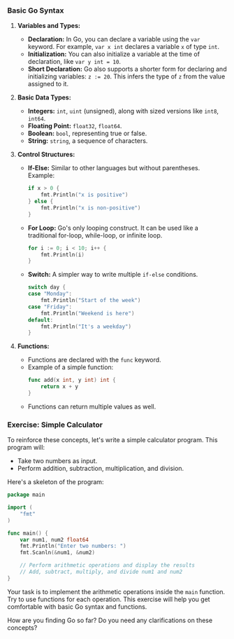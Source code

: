 ### Basic Go Syntax

1. **Variables and Types:**
   - **Declaration:** In Go, you can declare a variable using the `var` keyword. For example, `var x int` declares a variable `x` of type `int`.
   - **Initialization:** You can also initialize a variable at the time of declaration, like `var y int = 10`.
   - **Short Declaration:** Go also supports a shorter form for declaring and initializing variables: `z := 20`. This infers the type of `z` from the value assigned to it.

2. **Basic Data Types:**
   - **Integers:** `int`, `uint` (unsigned), along with sized versions like `int8`, `int64`.
   - **Floating Point:** `float32`, `float64`.
   - **Boolean:** `bool`, representing true or false.
   - **String:** `string`, a sequence of characters.

3. **Control Structures:**
   - **If-Else:** Similar to other languages but without parentheses. Example:
     ```go
     if x > 0 {
         fmt.Println("x is positive")
     } else {
         fmt.Println("x is non-positive")
     }
     ```
   - **For Loop:** Go's only looping construct. It can be used like a traditional for-loop, while-loop, or infinite loop.
     ```go
     for i := 0; i < 10; i++ {
         fmt.Println(i)
     }
     ```
   - **Switch:** A simpler way to write multiple `if-else` conditions.
     ```go
     switch day {
     case "Monday":
         fmt.Println("Start of the week")
     case "Friday":
         fmt.Println("Weekend is here")
     default:
         fmt.Println("It's a weekday")
     }
     ```

4. **Functions:**
   - Functions are declared with the `func` keyword.
   - Example of a simple function:
     ```go
     func add(x int, y int) int {
         return x + y
     }
     ```
   - Functions can return multiple values as well.

### Exercise: Simple Calculator

To reinforce these concepts, let's write a simple calculator program. This program will:
   - Take two numbers as input.
   - Perform addition, subtraction, multiplication, and division.

Here's a skeleton of the program:

```go
package main

import (
    "fmt"
)

func main() {
    var num1, num2 float64
    fmt.Println("Enter two numbers: ")
    fmt.Scanln(&num1, &num2)

    // Perform arithmetic operations and display the results
    // Add, subtract, multiply, and divide num1 and num2
}
```

Your task is to implement the arithmetic operations inside the `main` function. Try to use functions for each operation. This exercise will help you get comfortable with basic Go syntax and functions.

How are you finding Go so far? Do you need any clarifications on these concepts?
